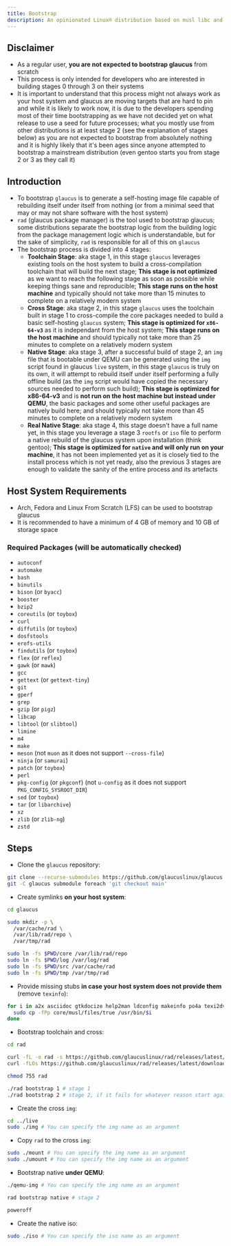```yaml
---
title: Bootstrap
description: An opinionated Linux® distribution based on musl libc and toybox
---
```


## Disclaimer
- As a regular user, **you are not expected to bootstrap glaucus** from scratch
- This process is only intended for developers who are interested in building stages 0 through 3 on their systems
- It is important to understand that this process might not always work as your host system and glaucus are moving targets that are hard to pin and while it is likely to work now, it is due to the developers spending most of their time bootstrapping as we have not decided yet on what release to use a seed for future processes; what you mostly use from other distributions is at least stage 2 (see the explanation of stages below) as you are not expected to bootstrap from absolutely nothing and it is highly likely that it's been ages since anyone attempted to bootstrap a mainstream distribution (even gentoo starts you from stage 2 or 3 as they call it)

## Introduction
- To bootstrap `glaucus` is to generate a self-hosting image file capable of rebuilding itself under itself from nothing (or from a minimal seed that may or may not share software with the host system)
- `rad` (glaucus package manager) is the tool used to bootstrap glaucus; some distributions separate the bootstrap logic from the building logic from the package management logic which is understandable, but for the sake of simplicity, `rad` is responsible for all of this on `glaucus`
- The bootstrap process is divided into 4 stages:
  - **Toolchain Stage**: aka stage 1, in this stage `glaucus` leverages existing tools on the host system to build a cross-compilation toolchain that will build the next stage; **This stage is not optimized** as we want to reach the following stage as soon as possible while keeping things sane and reproducible; **This stage runs on the host machine** and typically should not take more than 15 minutes to complete on a relatively modern system
  - **Cross Stage**: aka stage 2, in this stage `glaucus` uses the toolchain built in stage 1 to cross-compile the core packages needed to build a basic self-hosting `glaucus` system; **This stage is optimized for `x86-64-v3`** as it is independant from the host system; **This stage runs on the host machine** and should typically not take more than 25 minutes to complete on a relatively modern system
  - **Native Stage**: aka stage 3, after a successful build of stage 2, an `img` file that is bootable under QEMU can be generated using the `img` script found in glaucus `live` system, in this stage `glaucus` is truly on its own, it will attempt to rebuild itself under itself performing a fully offline build (as the `img` script would have copied the necessary sources needed to perform such build); **This stage is optimized for x86-64-v3** and is **not run on the host machine but instead under QEMU**, the basic packages and some other useful packages are natively build here; and should typically not take more than 45 minutes to complete on a relatively modern system
  - **Real Native Stage**: aka stage 4, this stage doesn't have a full name yet, in this stage you leverage a stage 3 `rootfs` or `iso` file to perform a native rebuild of the glaucus system upon installation (think gentoo); **This stage is optimized for `native` and will only run on your machine**, it has not been implemented yet as it is closely tied to the install process which is not yet ready, also the previous 3 stages are enough to validate the sanity of the entire process and its artefacts

## Host System Requirements
- Arch, Fedora and Linux From Scratch (LFS) can be used to bootstrap glaucus
- It is recommended to have a minimum of 4 GB of memory and 10 GB of storage space
### Required Packages (will be automatically checked)
- `autoconf`
- `automake`
- `bash`
- `binutils`
- `bison` (or `byacc`)
- `booster`
- `bzip2`
- `coreutils` (or `toybox`)
- `curl`
- `diffutils` (or `toybox`)
- `dosfstools`
- `erofs-utils`
- `findutils` (or `toybox`)
- `flex` (or `reflex`)
- `gawk` (or `mawk`)
- `gcc`
- `gettext` (or `gettext-tiny`)
- `git`
- `gperf`
- `grep`
- `gzip` (or `pigz`)
- `libcap`
- `libtool` (or `slibtool`)
- `limine`
- `m4`
- `make`
- `meson` (not `muon` as it does not support `--cross-file`)
- `ninja` (or `samurai`)
- `patch` (or `toybox`)
- `perl`
- `pkg-config` (or `pkgconf`) (not `u-config` as it does not support `PKG_CONFIG_SYSROOT_DIR`)
- `sed` (or `toybox`)
- `tar` (or `libarchive`)
- `xz`
- `zlib` (or `zlib-ng`)
- `zstd`

## Steps
- Clone the `glaucus` repository:
```sh
git clone --recurse-submodules https://github.com/glaucuslinux/glaucus
git -C glaucus submodule foreach 'git checkout main'
```
- Create symlinks **on your host system**:
```sh
cd glaucus

sudo mkdir -p \
  /var/cache/rad \
  /var/lib/rad/repo \
  /var/tmp/rad

sudo ln -fs $PWD/core /var/lib/rad/repo
sudo ln -fs $PWD/log /var/log/rad
sudo ln -fs $PWD/src /var/cache/rad
sudo ln -fs $PWD/tmp /var/tmp/rad
```
- Provide missing stubs **in case your host system does not provide them** (remove `texinfo`):
```sh
for i in a2x asciidoc gtkdocize help2man ldconfig makeinfo po4a texi2dvi; do
  sudo cp -fPp core/musl/files/true /usr/bin/$i
done
```
- Bootstrap toolchain and cross:
```sh
cd rad

curl -fL -o rad -s https://github.com/glaucuslinux/rad/releases/latest/download/rad-x86-64-v3-pc-linux-gnu
curl -fLOs https://github.com/glaucuslinux/rad/releases/latest/download/rad-x86-64-v3-glaucus-linux-musl

chmod 755 rad

./rad bootstrap 1 # stage 1
./rad bootstrap 2 # stage 2, if it fails for whatever reason start again from stage 0
```
- Create the cross `img`:
```sh
cd ../live
sudo ./img # You can specify the img name as an argument
```
- Copy `rad` to the cross `img`:
```sh
sudo ./mount # You can specify the img name as an argument
sudo ./umount # You can specify the img name as an argument
```
- Bootstrap native **under QEMU**:
```sh
./qemu-img # You can specify the img name as an argument

rad bootstrap native # stage 2

poweroff
```
- Create the native iso:
```sh
sudo ./iso # You can specify the iso name as an argument
```
